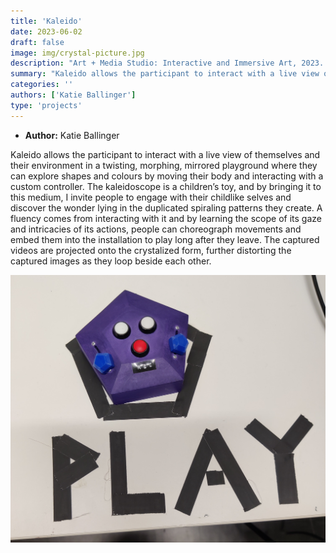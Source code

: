 ```yaml
---
title: 'Kaleido'
date: 2023-06-02
draft: false
image: img/crystal-picture.jpg
description: "Art + Media Studio: Interactive and Immersive Art, 2023. Kaleido allows the participant to interact with a live view of themselves and their environment in a twisting, morphing, mirrored playground where they can explore shapes and colours by moving their body and interacting with a custom controller."
summary: "Kaleido allows the participant to interact with a live view of themselves and their environment in a twisting, morphing, mirrored playground where they can explore shapes and colours by moving their body and interacting with a custom controller."
categories: ''
authors: ['Katie Ballinger']
type: 'projects'
---
```


- **Author:** Katie Ballinger

Kaleido allows the participant to interact with a live view of themselves and their environment in a twisting, morphing, mirrored playground where they can explore shapes and colours by moving their body and interacting with a custom controller. The kaleidoscope is a children’s toy, and by bringing it to this medium, I invite people to engage with their childlike selves and discover the wonder lying in the duplicated spiraling patterns they create. A fluency comes from interacting with it and by learning the scope of its gaze and intricacies of its actions, people can choreograph movements and embed them into the installation to play long after they leave. The captured videos are projected onto the crystalized form, further distorting the captured images as they loop beside each other.

[![image 1](./img/controller-picture.jpg)](./img/crystal-picture.jpg)